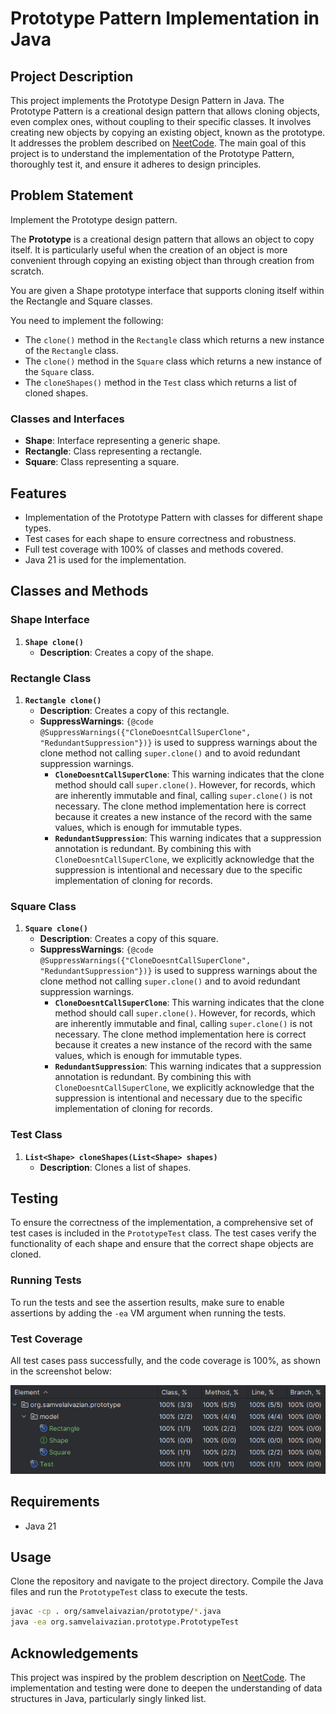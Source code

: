 # Prototype Pattern Implementation in Java

## Project Description

This project implements the Prototype Design Pattern in Java.
The Prototype Pattern is a creational design pattern that allows cloning objects, even complex ones,
without coupling to their specific classes.
It involves creating new objects by copying an existing object, known as the prototype.
It addresses the problem described on [NeetCode](https://neetcode.io/problems/prototype).
The main goal of this project is to understand the implementation of the Prototype Pattern,
thoroughly test it, and ensure it adheres to design principles.

## Problem Statement

Implement the Prototype design pattern.

The **Prototype** is a creational design pattern that allows an object to copy itself.
It is particularly useful when the creation of an object is more convenient through copying an existing object
than through creation from scratch.

You are given a Shape prototype interface that supports cloning itself within the Rectangle and Square classes.

You need to implement the following:

- The `clone()` method in the `Rectangle` class which returns a new instance of the `Rectangle` class.
- The `clone()` method in the `Square` class which returns a new instance of the `Square` class.
- The `cloneShapes()` method in the `Test` class which returns a list of cloned shapes.

### Classes and Interfaces

- **Shape**: Interface representing a generic shape.
- **Rectangle**: Class representing a rectangle.
- **Square**: Class representing a square.

## Features

- Implementation of the Prototype Pattern with classes for different shape types.
- Test cases for each shape to ensure correctness and robustness.
- Full test coverage with 100% of classes and methods covered.
- Java 21 is used for the implementation.

## Classes and Methods

### Shape Interface

1. **`Shape clone()`**
    - **Description**: Creates a copy of the shape.

### Rectangle Class

1. **`Rectangle clone()`**
    - **Description**: Creates a copy of this rectangle.
    - **SuppressWarnings**: `{@code @SuppressWarnings({"CloneDoesntCallSuperClone", "RedundantSuppression"})}`
      is used to suppress warnings about the clone method not calling `super.clone()`
      and to avoid redundant suppression warnings.
        - **`CloneDoesntCallSuperClone`**: This warning indicates that the clone method should call `super.clone()`.
          However, for records, which are inherently immutable and final, calling `super.clone()` is not necessary.
          The clone method implementation here is correct because it creates a new instance of the record with
          the same values, which is enough for immutable types.
        - **`RedundantSuppression`**: This warning indicates that a suppression annotation is redundant.
          By combining this with `CloneDoesntCallSuperClone`, we explicitly acknowledge that the suppression is
          intentional
          and necessary due to the specific implementation of cloning for records.

### Square Class

1. **`Square clone()`**
    - **Description**: Creates a copy of this square.
    - **SuppressWarnings**: `{@code @SuppressWarnings({"CloneDoesntCallSuperClone", "RedundantSuppression"})}`
      is used to suppress warnings about the clone method not calling `super.clone()`
      and to avoid redundant suppression warnings.
        - **`CloneDoesntCallSuperClone`**: This warning indicates that the clone method should call `super.clone()`.
          However, for records, which are inherently immutable and final, calling `super.clone()` is not necessary.
          The clone method implementation here is correct because it creates a new instance of the record with
          the same values, which is enough for immutable types.
        - **`RedundantSuppression`**: This warning indicates that a suppression annotation is redundant.
          By combining this with `CloneDoesntCallSuperClone`, we explicitly acknowledge that the suppression is
          intentional
          and necessary due to the specific implementation of cloning for records.

### Test Class

1. **`List<Shape> cloneShapes(List<Shape> shapes)`**
    - **Description**: Clones a list of shapes.

## Testing

To ensure the correctness of the implementation,
a comprehensive set of test cases is included in the `PrototypeTest` class.
The test cases verify the functionality of each shape and ensure that the correct shape objects are cloned.

### Running Tests

To run the tests and see the assertion results, 
make sure to enable assertions by adding the `-ea` VM argument when running the tests.

### Test Coverage

All test cases pass successfully, and the code coverage is 100%, as shown in the screenshot below:

![test_cases_coverage.png](test_cases_coverage.png)

## Requirements

- Java 21

## Usage

Clone the repository and navigate to the project directory.
Compile the Java files and run the `PrototypeTest` class to execute the tests.

```bash
javac -cp . org/samvelaivazian/prototype/*.java
java -ea org.samvelaivazian.prototype.PrototypeTest
```

## Acknowledgements

This project was inspired by the problem description on [NeetCode](https://neetcode.io/).
The implementation and testing were done to deepen the understanding of data structures in Java,
particularly singly linked list.